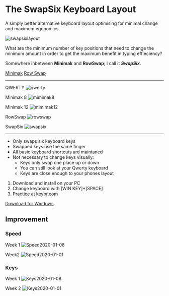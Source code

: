 # The SwapSix Keyboard Layout
A simply better alternative keyboard layout optimising for minimal change and maximum egonomics.

![swapsixlayout](https://github.com/Zaffer/SwapSix/assets/51871197/2aa69c1e-8111-44a0-8d2a-d601ec3974d1)

What are the minimum number of key positions that need to change the minimum amount in order to get the maximum benefit in typing effieciency?

Somewhere inbetween **Minimak** and **RowSwap**; I call it __*SwapSix*__.

[Minimak](http://www.minimak.org/)
[Row Swap](https://www.keyboard-design.com/letterlayout.html?layout=qwerty-row-swap.en.ansi)

---

QWERTY
![qwerty](https://github.com/Zaffer/SwapSix/assets/51871197/1a5c67c8-bd3f-4ee2-8184-fd722b728eaf)

Minimak 8
![mimimak8](https://github.com/Zaffer/SwapSix/assets/51871197/fb133ac4-815a-4c5e-9416-bb48d0ca44cd)

Minimak 12
![mimimak12](https://github.com/Zaffer/SwapSix/assets/51871197/582b1774-23aa-48e6-a378-24303f495baa)

RowSwap
![rowswap](https://github.com/Zaffer/SwapSix/assets/51871197/921013df-90af-43b0-a1a9-f54b5f68bc82)

SwapSix
![swapsix](https://github.com/Zaffer/SwapSix/assets/51871197/225fc4d9-2246-4826-aed6-12e877d02cca)

---

- Only swaps six keyboard keys
- Swapped keys use the same finger
- All basic keyboard shortcuts ard maintaned
- Not necessary to change keys visually:
  - Keys only swap one place up or down
  - You can still look at your Qwerty keyboard
  - Keys are close enough to your phones layout

1. Download and install on your PC
1. Change keyboard with [WIN KEY]+[SPACE]
1. Practice at keybr.com

[Download for Windows]()

## Improvement
### Speed

Week 1
![Speed2020-01-08](https://github.com/Zaffer/SwapSix/assets/51871197/21e47d10-bb22-42c6-9fef-4624757a5a3d)

Week2
![Speed2020-01-01](https://github.com/Zaffer/SwapSix/assets/51871197/0f8851b4-98ee-46fc-904f-26993e123a7d)

### Keys

Week 1
![Keys2020-01-08](https://github.com/Zaffer/SwapSix/assets/51871197/cd973831-dd8a-421d-95ba-03ca1d0d47e3)

Week 2
![Keys2020-01-01](https://github.com/Zaffer/SwapSix/assets/51871197/6b7c10d3-ad04-4b84-ab5d-1170ceff1cc5)

